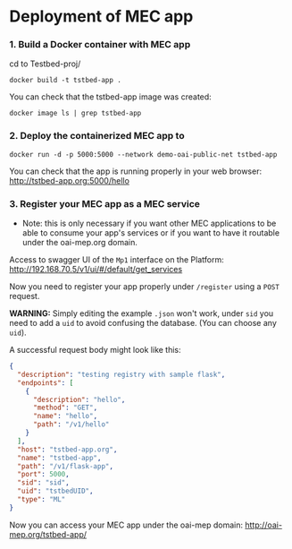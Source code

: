 # Deployment of MEC app
### 1. Build a Docker container with MEC app
cd to Testbed-proj/
```shell
docker build -t tstbed-app .
```
You can check that the tstbed-app image was created:
```shell
docker image ls | grep tstbed-app
```

### 2. Deploy the containerized MEC app to 
```shell
docker run -d -p 5000:5000 --network demo-oai-public-net tstbed-app
```
You can check that the app is running properly in your web browser: http://tstbed-app.org:5000/hello

### 3. Register your MEC app as a MEC service
* Note: this is only necessary if you want other MEC applications to be able to consume your app's services or if you want to have it routable under the oai-mep.org domain.

Access to swagger UI of the `Mp1` interface on the Platform: http://192.168.70.5/v1/ui/#/default/get_services

Now you need to register your app properly under `/register` using a `POST` request.

**WARNING:** Simply editing the example `.json` won't work, under `sid` you need to add a `uid` to avoid confusing the database. (You can choose any `uid`).

A successful request body might look like this:
```json
{
  "description": "testing registry with sample flask",
  "endpoints": [
    {
      "description": "hello",
      "method": "GET",
      "name": "hello",
      "path": "/v1/hello"
    }
  ],
  "host": "tstbed-app.org",
  "name": "tstbed-app",
  "path": "/v1/flask-app",
  "port": 5000,
  "sid": "sid",
  "uid": "tstbedUID",
  "type": "ML"
}
```

Now you can access your MEC app under the oai-mep domain: http://oai-mep.org/tstbed-app/

